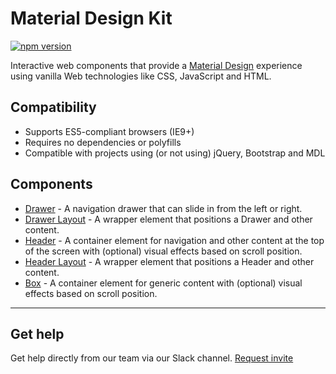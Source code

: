 # Material Design Kit

[![npm version](https://badge.fury.io/js/material-design-kit.svg)](https://badge.fury.io/js/material-design-kit)

Interactive web components that provide a [Material Design](https://www.google.com/design/spec/material-design/introduction.html) experience using vanilla Web technologies like CSS, JavaScript and HTML. 

## Compatibility

- Supports ES5-compliant browsers (IE9+)
- Requires no dependencies or polyfills
- Compatible with projects using (or not using) jQuery, Bootstrap and MDL

## Components

- [Drawer](https://github.com/themekit/material-design-kit/tree/master/src/drawer) - A navigation drawer that can slide in from the left or right.
- [Drawer Layout](https://github.com/themekit/material-design-kit/tree/master/src/drawer-layout) - A wrapper element that positions a Drawer and other content.
- [Header](https://github.com/themekit/material-design-kit/tree/master/src/header) - A container element for navigation and other content at the top of the screen with (optional) visual effects based on scroll position.
- [Header Layout](https://github.com/themekit/material-design-kit/tree/master/src/header-layout) - A wrapper element that positions a Header and other content.
- [Box](https://github.com/themekit/material-design-kit/tree/master/src/box) - A container element for generic content with (optional) visual effects based on scroll position.

---

## Get help
Get help directly from our team via our Slack channel. [Request invite](http://themekit-slack-invite.stamplayapp.com/)